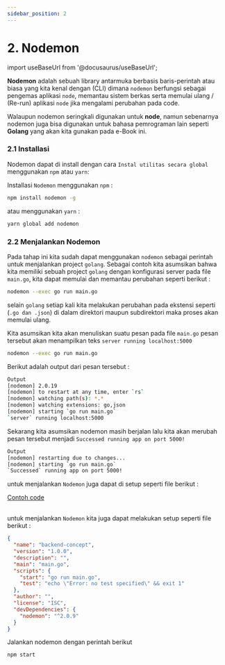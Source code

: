 ```yaml
---
sidebar_position: 2
---
```


# 2. Nodemon

import useBaseUrl from '@docusaurus/useBaseUrl';

**Nodemon** adalah sebuah library antarmuka berbasis baris-perintah atau biasa yang kita kenal dengan (CLI) dimana `nodemon` berfungsi sebagai pengemas aplikasi `node`, memantau sistem berkas serta memulai ulang / (Re-run) aplikasi `node` jika mengalami perubahan pada code.

Walaupun nodemon seringkali digunakan untuk **node**, namun sebenarnya nodemon juga bisa digunakan untuk bahasa pemrograman lain seperti **Golang** yang akan kita gunakan pada e-Book ini.

### 2.1 Installasi

Nodemon dapat di install dengan cara `Instal utilitas secara global` menggunakan `npm` atau `yarn`:

Installasi `Nodemon` menggunakan `npm` :

```bash
npm install nodemon -g
```

atau menggunakan `yarn` :

```bash
yarn global add nodemon
```

### 2.2 Menjalankan Nodemon

Pada tahap ini kita sudah dapat menggunakan `nodemon` sebagai perintah untuk menjalankan project `golang`. Sebagai contoh kita asumsikan bahwa kita memiliki sebuah project `golang` dengan konfigurasi server pada file `main.go`, kita dapat memulai dan memantau perubahan seperti berikut :

```bash
nodemon --exec go run main.go
```

selain `golang` setiap kali kita melakukan perubahan pada ekstensi seperti (`.go dan .json`) di dalam direktori maupun subdirektori maka proses akan memulai ulang.

Kita asumsikan kita akan menuliskan suatu pesan pada file `main.go` pesan tersebut akan menampilkan teks `server running localhost:5000`

```bash
nodemon --exec go run main.go
```

Berikut adalah output dari pesan tersebut :

```bash
Output
[nodemon] 2.0.19
[nodemon] to restart at any time, enter `rs`
[nodemon] watching path(s): *.*
[nodemon] watching extensions: go,json
[nodemon] starting `go run main.go`
`server` running localhost:5000
```

Sekarang kita asumsikan nodemon masih berjalan lalu kita akan merubah pesan tersebut menjadi `Successed running app on port 5000!`

```bash
Output
[nodemon] restarting due to changes...
[nodemon] starting `go run main.go`
`Successed` running app on port 5000!
```

untuk menjalankan `Nodemon` juga dapat di setup seperti file berikut :

<a class="btn-example-code" href="https://github.com/demo-dumbways/ebook-code-results-stage-2-backend/blob/2-expressjs-fundamental/package.json">
Contoh code
</a>

<br />
<br />

untuk menjalankan `Nodemon` kita juga dapat melakukan setup seperti file berikut :

```json {7} title=package.json
{
  "name": "backend-concept",
  "version": "1.0.0",
  "description": "",
  "main": "main.go",
  "scripts": {
    "start": "go run main.go",
    "test": "echo \"Error: no test specified\" && exit 1"
  },
  "author": "",
  "license": "ISC",
  "devDependencies": {
    "nodemon": "^2.0.9"
  }
}
```

Jalankan nodemon dengan perintah berikut

```
npm start
```
